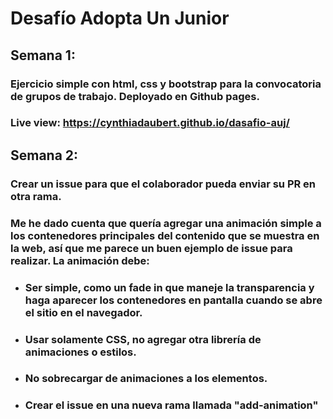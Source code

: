# Desafío Adopta Un Junior

## Semana 1:

### Ejercicio simple con html, css y bootstrap para la convocatoria de grupos de trabajo. Deployado en Github pages.

### Live view: https://cynthiadaubert.github.io/dasafio-auj/

## Semana 2:

### Crear un issue para que el colaborador pueda enviar su PR en otra rama.

### Me he dado cuenta que quería agregar una animación simple a los contenedores principales del contenido que se muestra en la web, así que me parece un buen ejemplo de issue para realizar. La animación debe:

- ### Ser simple, como un fade in que maneje la transparencia y haga aparecer los contenedores en pantalla cuando se abre el sitio en el navegador.
- ### Usar solamente CSS, no agregar otra librería de animaciones o estilos.
- ### No sobrecargar de animaciones a los elementos.
- ### Crear el issue en una nueva rama llamada "add-animation"
